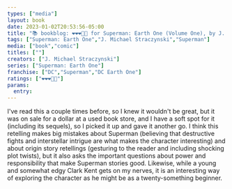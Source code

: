 ```yaml
---
types: ["media"]
layout: book
date: 2023-01-02T20:53:56-05:00
title: "📚 bookblog: ❤️❤️❤️🖤🖤 for Superman: Earth One (Volume One), by J. Michael Straczynski"
tags: ["Superman: Earth One","J. Michael Straczynski","Superman"]
media: ["book","comic"]
titles: [""]
creators: ["J. Michael Straczynski"]
series: ["Superman: Earth One"]
franchise: ["DC","Superman","DC Earth One"]
ratings: ["❤️❤️❤️🖤🖤"]
params:
  entry:
---
```

I've read this a couple times before, so I knew it wouldn't be great, but it was on sale for a dollar at a used book store, and I have a soft spot for it (including its sequels), so I picked it up and gave it another go. I think this retelling makes big mistakes about Superman (believing that destructive fights and interstellar intrigue are what makes the character interesting) and about origin story retellings (gesturing to the reader and including shocking plot twists), but it also asks the important questions about power and responsibility that make Superman stories good. Likewise, while a young and somewhat edgy Clark Kent gets on my nerves, it is an interesting way of exploring the character as he might be as a twenty-something beginner.
